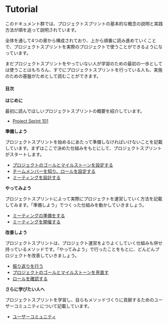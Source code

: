 # Tutorial



このドキュメント群では、プロジェクトスプリントの基本的な概念の説明と実践方法が順を追って説明されています。

全体を通して4つの章から構成されており、上から順番に読み進めていくことで、プロジェクトスプリントを実際のプロジェクトで使うことができるようになっています。

まだプロジェクトスプリントをやっていない人が学習のための最初の一歩としては使うことはもちろん、すでにプロジェクトスプリントを行っている人も、実施のための基盤がためとして読むことができます。

#### 目次

**はじめに**

最初に読んでほしいプロジェクトスプリントの概要を紹介しています。

* [Project Sprint 101](../code/tutorial/section1-1.md)

**準備しよう**

プロジェクトスプリントを始めるにあたって準備しなければいけないことを記載しています。まずはここで決めた仕組みをもとにして、プロジェクトスプリントがスタートします。

* [プロジェクトのゴールとマイルストーンを設定する](../code/tutorial/section2-1.md)
* [チームメンバーを知り、ロールを設定する](../code/tutorial/section2-2.md)
* [ミーティングを設計する](../code/tutorial/section2-3.md)

**やってみよう**

プロジェクトスプリントによって実際にプロジェクトを運営していく方法を記載してみます。「準備しよう」でつくった仕組みを動かしていきましょう。

* [ミーティングの準備をする](../code/tutorial/section3-1.md)
* [ミーティングを開催する](../code/tutorial/section3-2.md)

**改善しよう**

プロジェクトスプリントは、プロジェクト運営をよりよくしていく仕組みも併せ持っているメソッドです。「やってみよう」で行ったことをもとに、どんどんプロジェクトを改善していきましょう。

* [振り返りを行う](../code/tutorial/section4-1.md)
* [プロジェクトのゴールとマイルストーンを見直す](../code/tutorial/section4-2.md)
* [ロールを確認する](../code/tutorial/section4-3.md)

**さらに学びたい人へ**

プロジェクトスプリントを学習し、自らもメソッドづくりに貢献するためのユーザーコミュニティについて記載しています。

* [ユーザーコミュニティ](../code/tutorial/section5-1.md)
